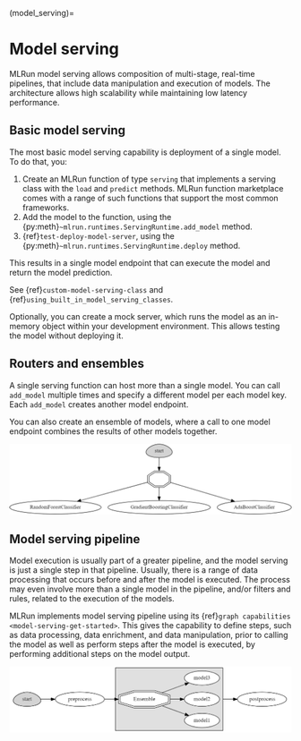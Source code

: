 (model_serving)=
# Model serving

MLRun model serving allows composition of multi-stage, real-time pipelines, that include data manipulation and execution of models. The 
architecture allows high scalability while maintaining low latency performance.

## Basic model serving

The most basic model serving capability is deployment of a single model. To do that, you:
1. Create an MLRun function of type `serving` that implements a serving class with the `load` and `predict` methods. MLRun function marketplace comes with a range of such functions that support the most common frameworks.
2. Add the model to the function, using the {py:meth}`~mlrun.runtimes.ServingRuntime.add_model` method.
3. {ref}`test-deploy-model-server`, using the {py:meth}`~mlrun.runtimes.ServingRuntime.deploy` method.

This results in a single model endpoint that can execute the model and return the model prediction. 

See {ref}`custom-model-serving-class` and {ref}`using_built_in_model_serving_classes`.

Optionally, you can create a mock server, which runs the model as an in-memory object within your development environment. 
This allows testing the model without deploying it.

## Routers and ensembles

A single serving function can host more than a single model. You can call `add_model` multiple times and specify a different model per each 
model key. Each `add_model` creates another model endpoint.

You can also create an ensemble of models, where a call to one model endpoint combines the results of other models together.

![model ensemble](../_static/images/model_ensemble.png)


## Model serving pipeline

Model execution is usually part of a greater pipeline, and the model serving is just a single step in that pipeline. Usually, there is 
a range of data processing that occurs before and after the model is executed. The process may even involve more than a single model in the
pipeline, and/or filters and rules, related to the execution of the models.

MLRun implements model serving pipeline using its {ref}`graph capabilities <model-serving-get-started>`. This gives the capability to define steps, such as data processing, 
data enrichment, and data manipulation, prior to calling the model as well as perform steps after the model is executed, by 
performing additional steps on the model output.

![model serving graph](../_static/images/model_serving_graph.png)
